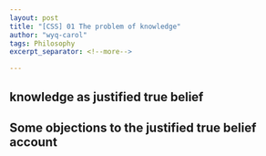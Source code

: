 ```yaml
---
layout: post
title: "[CSS] 01 The problem of knowledge"
author: "wyq-carol"
tags: Philosophy
excerpt_separator: <!--more-->

---
```


## knowledge as justified true belief

## Some objections to the justified true belief account